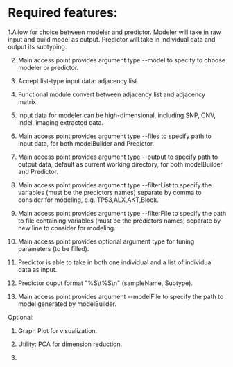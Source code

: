 # Required features:

1.Allow for choice between modeler and predictor. Modeler will take in raw input and build model as output. Predictor will take in individual data and output its subtyping.

2. Main access point provides argument type --model to specify to choose modeler or predictor.

3. Accept list-type input data: adjacency list.

4. Functional module convert between adjacency list and adjacency matrix.

5. Input data for modeler can be high-dimensional, including SNP, CNV, Indel, imaging extracted data.

6. Main access point provides argument type --files to specify path to input data, for both modelBuilder and Predictor.

7. Main access point provides argument type --output to specify path to output data, default as current working directory, for both modelBuilder and Predictor.

8. Main access point provides argument type --filterList to specify the variables (must be the predictors names) separate by comma to consider for modeling, e.g. TP53,ALX,AKT,Block.

9. Main access point provides argument type --filterFile to specify the path to file containing variables (must be the predictors names) separate by new line to consider for modeling.

10. Main access point provides optional argument type for tuning parameters (to be filled).

11. Predictor is able to take in both one individual and a list of individual data as input.

12. Predictor ouput format "%S\t%S\n" (sampleName, Subtype).

13. Main access point provides argument --modelFile to specify the path to model generated by modelBuilder.

Optional:

1. Graph Plot for visualization.

2. Utility: PCA for dimension reduction.

3. 